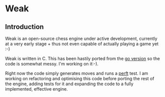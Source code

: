 # Weak #

## Introduction ##

Weak is an open-source chess engine under active development, currently at a very early stage + thus
not even capable of actually playing a game yet :-)

Weak is written in C. This has been hastily ported from the [go version][0] so the code is
somewhat messy. I'm working on it:-).

Right now the code simply generates moves and runs a [perft][1] test. I am working on
refactoring and optimising this code before porting the rest of the engine, adding tests for it
and expanding the code to a fully implemented, effective engine.

[0]:https://github.com/lorenzo-stoakes/weak-go
[1]:http://chessprogramming.wikispaces.com/perft
